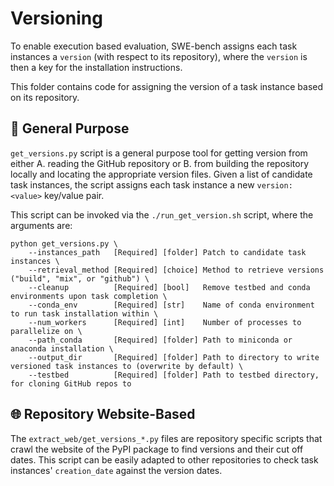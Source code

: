 # Versioning
To enable execution based evaluation, SWE-bench assigns each task instances a `version` (with respect to its repository), where the `version` is then a key for the installation instructions.

This folder contains code for assigning the version of a task instance based on its repository.

## 🔧 General Purpose
`get_versions.py` script is a general purpose tool for getting version from either A. reading the GitHub repository or B. from building the repository locally and locating the appropriate version files.
Given a list of candidate task instances, the script assigns each task instance a new `version: <value>` key/value pair.

This script can be invoked via the `./run_get_version.sh` script, where the arguments are:
```
python get_versions.py \
    --instances_path   [Required] [folder] Patch to candidate task instances \
    --retrieval_method [Required] [choice] Method to retrieve versions ("build", "mix", or "github") \
    --cleanup          [Required] [bool]   Remove testbed and conda environments upon task completion \
    --conda_env        [Required] [str]    Name of conda environment to run task installation within \
    --num_workers      [Required] [int]    Number of processes to parallelize on \
    --path_conda       [Required] [folder] Path to miniconda or anaconda installation \
    --output_dir       [Required] [folder] Path to directory to write versioned task instances to (overwrite by default) \
    --testbed          [Required] [folder] Path to testbed directory, for cloning GitHub repos to
```

## 🌐 Repository Website-Based
The `extract_web/get_versions_*.py` files are repository specific scripts that crawl the website of the PyPI package to find versions and their cut off dates.
This script can be easily adapted to other repositories to check task instances' `creation_date` against the version dates.